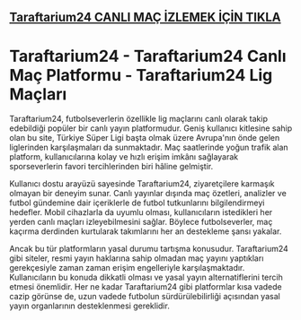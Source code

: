 ## <a href="https://yamantv.com">Taraftarium24 CANLI MAÇ İZLEMEK İÇİN TIKLA</a>

# Taraftarium24 - Taraftarium24 Canlı Maç Platformu - Taraftarium24 Lig Maçları

Taraftarium24, futbolseverlerin özellikle lig maçlarını canlı olarak takip edebildiği popüler bir canlı yayın platformudur. Geniş kullanıcı kitlesine sahip olan bu site, Türkiye Süper Ligi başta olmak üzere Avrupa'nın önde gelen liglerinden karşılaşmaları da sunmaktadır. Maç saatlerinde yoğun trafik alan platform, kullanıcılarına kolay ve hızlı erişim imkânı sağlayarak sporseverlerin favori tercihlerinden biri hâline gelmiştir.

Kullanıcı dostu arayüzü sayesinde Taraftarium24, ziyaretçilere karmaşık olmayan bir deneyim sunar. Canlı yayınlar dışında maç özetleri, analizler ve futbol gündemine dair içeriklerle de futbol tutkunlarını bilgilendirmeyi hedefler. Mobil cihazlarla da uyumlu olması, kullanıcıların istedikleri her yerden canlı maçları izleyebilmesini sağlar. Böylece futbolseverler, maç kaçırma derdinden kurtularak takımlarını her an destekleme şansı yakalar.

Ancak bu tür platformların yasal durumu tartışma konusudur. Taraftarium24 gibi siteler, resmi yayın haklarına sahip olmadan maç yayını yaptıkları gerekçesiyle zaman zaman erişim engelleriyle karşılaşmaktadır. Kullanıcıların bu konuda dikkatli olması ve yasal yayın alternatiflerini tercih etmesi önemlidir. Her ne kadar Taraftarium24 gibi platformlar kısa vadede cazip görünse de, uzun vadede futbolun sürdürülebilirliği açısından yasal yayın organlarının desteklenmesi gereklidir.
